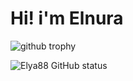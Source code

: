 # Hi! i'm Elnura 

![github trophy](https://github-profile-trophy.vercel.app/?username=Elya88&theme=dracula)

![Elya88 GitHub status](https://github-readme-stats.vercel.app/api?username=Elya88&theme=onedark&show_icons=true)